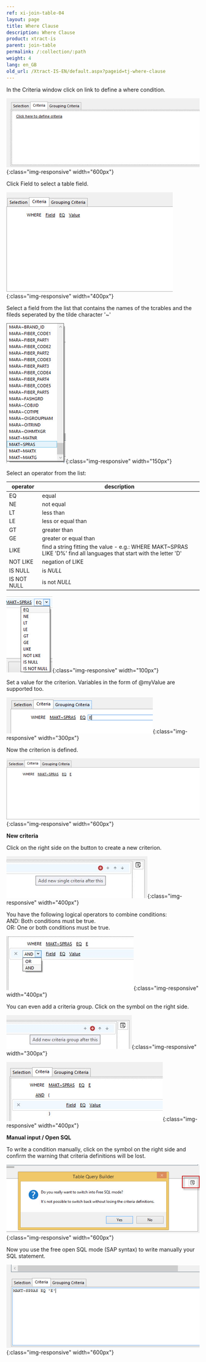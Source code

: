 ```yaml
---
ref: xi-join-table-04
layout: page
title: Where Clause
description: Where Clause
product: xtract-is
parent: join-table
permalink: /:collection/:path
weight: 4
lang: en_GB
old_url: /Xtract-IS-EN/default.aspx?pageid=tj-where-clause
---
```


In the Criteria window click on link to define a where condition.  

![tj-where-0](/img/content/tj-where-0.png){:class="img-responsive" width="600px"}


Click Field to select a table field. 

![tj-where-1](/img/content/tj-where-1.png){:class="img-responsive" width="400px"}

Select a field from the list that contains the names of the tcrables and the fileds seperated by the tilde character '~'

![tj-where-2](/img/content/tj-where-2.png){:class="img-responsive" width="150px"}

Select an operator from the list: <br> 

| **operator** | **description** |  
|-------|------------------------|
| EQ     | equal |      
| NE      | not equal    |                                                              
| LT     | less than    | 
| LE   | less or equal than| 
| GT   | greater than| 
| GE | greater or equal than     |
| LIKE | find a string fitting the value - e.g.: WHERE MAKT~SPRAS LIKE 'D%' find all languages that start with the letter 'D'|
| NOT LIKE | negation of LIKE
| IS NULL | is *NULL*
| IS NOT NULL | is not *NULL* |

![tj-where-operation](/img/content/tj-where-operation.png){:class="img-responsive" width="100px"}

Set a value for the criterion. Variables in the form of @myValue are supported too.  

![tj-where-value](/img/content/tj-where-value.png){:class="img-responsive" width="300px"}

Now the criterion is defined.  

![tj-where-3](/img/content/tj-where-3.png){:class="img-responsive" width="600px"}

**New criteria**

Click on the right side on the button to create a new criterion.  

![tj-where-single-criteria](/img/content/tj-where-single-criteria.png){:class="img-responsive" width="400px"}

You have the following logical operators to combine conditions: <br>
AND: Both conditions must be true.  <br>
OR: One or both conditions must be true. <br>

![tj-where-and](/img/content/tj-where-and.png){:class="img-responsive" width="400px"}

You can even add a criteria group. Click on the symbol on the right side.

![tj-where-criteria-group](/img/content/tj-where-criteria-group.png){:class="img-responsive" width="300px"}

![tj-where-criteria-group-2](/img/content/tj-where-criteria-group-2.png){:class="img-responsive" width="400px"}


**Manual input / Open SQL**

To write a condition manually, click on the symbol on the right side and confirm the warning that criteria definitions will be lost.  

![tj-where-4](/img/content/tj-where-4.png){:class="img-responsive" width="600px"}

Now you use the free open SQL mode (SAP syntax) to write manually your SQL statement. 

![tj-where-5](/img/content/tj-where-5.png){:class="img-responsive" width="600px"}